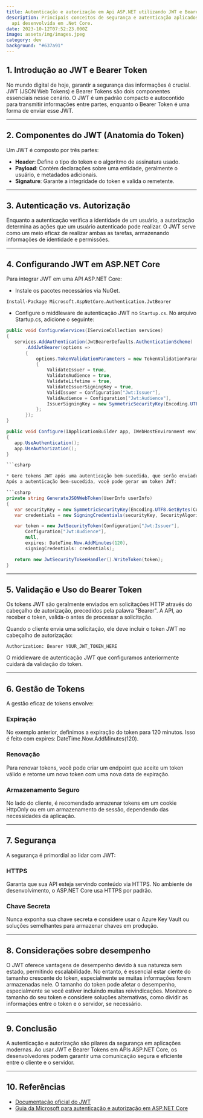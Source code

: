 ```yaml
---
title: Autenticação e autorização em Api ASP.NET utilizando JWT e Bearer Token
description: Principais conceitos de segurança e autenticação aplicados em uma
  api desenvolvida em .Net Core.
date: 2023-10-12T07:52:23.000Z
image: assets/img/images.jpeg
category: dev
background: "#637a91"
---
```



## 1. Introdução ao JWT e Bearer Token

No mundo digital de hoje, garantir a segurança das informações é crucial. JWT (JSON Web Tokens) e Bearer Tokens são dois componentes essenciais nesse cenário. O JWT é um padrão compacto e autocontido para transmitir informações entre partes, enquanto o Bearer Token é uma forma de enviar esse JWT.

- - -

## 2. Componentes do JWT (Anatomia do Token)

Um JWT é composto por três partes:

* **Header**: Define o tipo do token e o algoritmo de assinatura usado.
* **Payload**: Contém declarações sobre uma entidade, geralmente o usuário, e metadados adicionais. 
* **Signature**: Garante a integridade do token e valida o remetente.

- - -

## 3. Autenticação vs. Autorização

Enquanto a autenticação verifica a identidade de um usuário, a autorização determina as ações que um usuário autenticado pode realizar. O JWT serve como um meio eficaz de realizar ambas as tarefas, armazenando informações de identidade e permissões.

- - -

## 4. Configurando JWT em ASP.NET Core

Para integrar JWT em uma API ASP.NET Core:

* Instale os pacotes necessários via NuGet.
```{bash}
Install-Package Microsoft.AspNetCore.Authentication.JwtBearer
```
* Configure o middleware de autenticação JWT no `Startup.cs`.
No arquivo Startup.cs, adicione o seguinte:

 ```csharp
public void ConfigureServices(IServiceCollection services)
{
    services.AddAuthentication(JwtBearerDefaults.AuthenticationScheme)
        .AddJwtBearer(options =>
        {
            options.TokenValidationParameters = new TokenValidationParameters
            {
                ValidateIssuer = true,
                ValidateAudience = true,
                ValidateLifetime = true,
                ValidateIssuerSigningKey = true,
                ValidIssuer = Configuration["Jwt:Issuer"],
                ValidAudience = Configuration["Jwt:Audience"],
                IssuerSigningKey = new SymmetricSecurityKey(Encoding.UTF8.GetBytes(Configuration["Jwt:Key"]))
            };
        });
}

public void Configure(IApplicationBuilder app, IWebHostEnvironment env)
{
    app.UseAuthentication();
    app.UseAuthorization();
}

 ```csharp

* Gere tokens JWT após uma autenticação bem-sucedida, que serão enviados ao cliente.
Após a autenticação bem-sucedida, você pode gerar um token JWT:

```csharp
private string GenerateJSONWebToken(UserInfo userInfo)
{
    var securityKey = new SymmetricSecurityKey(Encoding.UTF8.GetBytes(Configuration["Jwt:Key"]));
    var credentials = new SigningCredentials(securityKey, SecurityAlgorithms.HmacSha256);

    var token = new JwtSecurityToken(Configuration["Jwt:Issuer"],
        Configuration["Jwt:Audience"],
        null,
        expires: DateTime.Now.AddMinutes(120),
        signingCredentials: credentials);

    return new JwtSecurityTokenHandler().WriteToken(token);
}

```


- - -

## 5. Validação e Uso do Bearer Token

Os tokens JWT são geralmente enviados em solicitações HTTP através do cabeçalho de autorização, precedidos pela palavra "Bearer". A API, ao receber o token, valida-o antes de processar a solicitação.

Quando o cliente envia uma solicitação, ele deve incluir o token JWT no cabeçalho de autorização:

```http
Authorization: Bearer YOUR_JWT_TOKEN_HERE
``` 
O middleware de autenticação JWT que configuramos anteriormente cuidará da validação do token.
- - -

## 6. Gestão de Tokens

A gestão eficaz de tokens envolve:

### Expiração

No exemplo anterior, definimos a expiração do token para 120 minutos. Isso é feito com expires: DateTime.Now.AddMinutes(120).

### Renovação

Para renovar tokens, você pode criar um endpoint que aceite um token válido e retorne um novo token com uma nova data de expiração.

### Armazenamento Seguro

No lado do cliente, é recomendado armazenar tokens em um cookie HttpOnly ou em um armazenamento de sessão, dependendo das necessidades da aplicação.

- - -

## 7. Segurança

A segurança é primordial ao lidar com JWT:

### HTTPS

Garanta que sua API esteja servindo conteúdo via HTTPS. No ambiente de desenvolvimento, o ASP.NET Core usa HTTPS por padrão.

### Chave Secreta

Nunca exponha sua chave secreta e considere usar o Azure Key Vault ou soluções semelhantes para armazenar chaves em produção.

- - -

## 8. Considerações sobre desempenho

O JWT oferece vantagens de desempenho devido à sua natureza sem estado, permitindo escalabilidade. No entanto, é essencial estar ciente do tamanho crescente do token, especialmente se muitas informações forem armazenadas nele.
O tamanho do token pode afetar o desempenho, especialmente se você estiver incluindo muitas reivindicações. Monitore o tamanho do seu token e considere soluções alternativas, como dividir as informações entre o token e o servidor, se necessário.

- - -

## 9. Conclusão

A autenticação e autorização são pilares da segurança em aplicações modernas. Ao usar JWT e Bearer Tokens em APIs ASP.NET Core, os desenvolvedores podem garantir uma comunicação segura e eficiente entre o cliente e o servidor.

- - -

## 10. Referências

* [Documentação oficial do JWT](https://jwt.io/)
* [Guia da Microsoft para autenticação e autorização em ASP.NET Core](https://docs.microsoft.com/pt-br/aspnet/core/security/)
